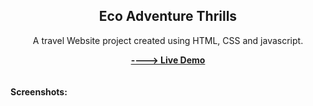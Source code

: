 <h2 align="center">Eco Adventure Thrills</h2>
<div align="center">
<p>A travel Website project created using HTML, CSS and javascript.</p>
<a href="https://ajaynandakumar.github.io/Eco-Adventure-Thrills/" target="_blank"><strong>----> Live Demo</strong></a>
</div>  <br/><br/>
<b>Screenshots:</b> <br/><b></b>
